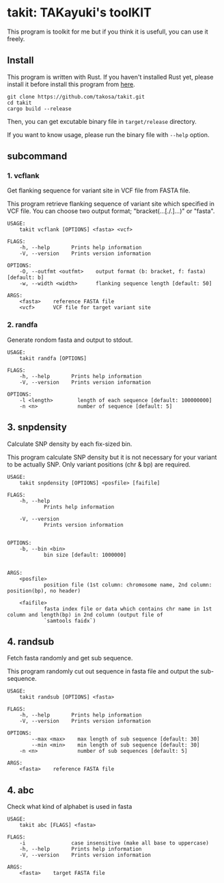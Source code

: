 takit: TAKayuki's toolKIT
=========================

This program is toolkit for me but if you think it is usefull, you can use it freely.

## Install

This program is written with Rust. If you haven't installed Rust yet,
please install it before install this program from [here](https://www.rust-lang.org/tools/install).

```
git clone https://github.com/takosa/takit.git
cd takit
cargo build --release
```

Then, you can get excutable binary file in `target/release` directory.

If you want to know usage, please run the binary file with `--help` option.

## subcommand

### 1. vcflank

Get flanking sequence for variant site in VCF file from FASTA file.

This program retrieve flanking sequence of variant site which specified in 
VCF file. You can choose two output format; "bracket(...[./.]...)" or "fasta".

```
USAGE:
    takit vcflank [OPTIONS] <fasta> <vcf>

FLAGS:
    -h, --help       Prints help information
    -V, --version    Prints version information

OPTIONS:
    -O, --outfmt <outfmt>    output format (b: bracket, f: fasta) [default: b]
    -w, --width <width>      flanking sequence length [default: 50]

ARGS:
    <fasta>    reference FASTA file
    <vcf>      VCF file for target variant site
```

### 2. randfa

Generate rondom fasta and output to stdout.


```
USAGE:
    takit randfa [OPTIONS]

FLAGS:
    -h, --help       Prints help information
    -V, --version    Prints version information

OPTIONS:
    -l <length>        length of each sequence [default: 100000000]
    -n <n>             number of sequence [default: 5]
```

## 3. snpdensity

Calculate SNP density by each fix-sized bin.

This program calculate SNP density but it is not necessary for your variant to be actually SNP. Only variant positions (chr & bp) are required.

```
USAGE:
    takit snpdensity [OPTIONS] <posfile> [faifile]

FLAGS:
    -h, --help       
            Prints help information

    -V, --version    
            Prints version information


OPTIONS:
    -b, --bin <bin>    
            bin size [default: 1000000]


ARGS:
    <posfile>    
            position file (1st column: chromosome name, 2nd column: position(bp), no header)

    <faifile>    
            fasta index file or data which contains chr name in 1st column and length(bp) in 2nd column (output file of
            `samtools faidx`)
```

## 4. randsub

Fetch fasta randomly and get sub sequence.

This program randomly cut out sequence in fasta file and output the sub-sequence.

```
USAGE:
    takit randsub [OPTIONS] <fasta>

FLAGS:
    -h, --help       Prints help information
    -V, --version    Prints version information

OPTIONS:
        --max <max>    max length of sub sequence [default: 30]
        --min <min>    min length of sub sequence [default: 30]
    -n <n>             number of sub sequences [default: 5]

ARGS:
    <fasta>    reference FASTA file
```

## 4. abc

Check what kind of alphabet is used in fasta

```
USAGE:
    takit abc [FLAGS] <fasta>

FLAGS:
    -i               case insensitive (make all base to uppercase)
    -h, --help       Prints help information
    -V, --version    Prints version information

ARGS:
    <fasta>    target FASTA file
```

